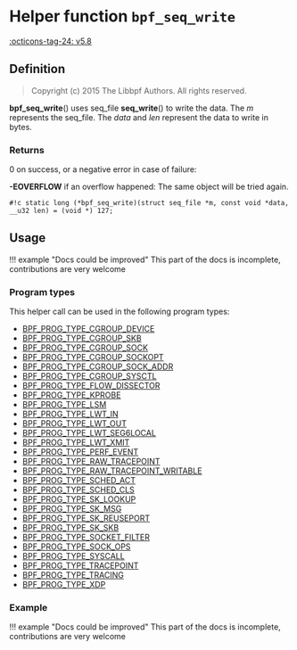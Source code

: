 # Helper function `bpf_seq_write`

<!-- [FEATURE_TAG](bpf_seq_write) -->
[:octicons-tag-24: v5.8](https://github.com/torvalds/linux/commit/492e639f0c222784e2e0f121966375f641c61b15)
<!-- [/FEATURE_TAG] -->

## Definition

> Copyright (c) 2015 The Libbpf Authors. All rights reserved.


<!-- [HELPER_FUNC_DEF] -->
**bpf_seq_write**() uses seq_file **seq_write**() to write the data. The _m_ represents the seq_file. The _data_ and _len_ represent the data to write in bytes.

### Returns

0 on success, or a negative error in case of failure:

**-EOVERFLOW** if an overflow happened: The same object will be tried again.

`#!c static long (*bpf_seq_write)(struct seq_file *m, const void *data, __u32 len) = (void *) 127;`
<!-- [/HELPER_FUNC_DEF] -->

## Usage

!!! example "Docs could be improved"
    This part of the docs is incomplete, contributions are very welcome

### Program types

This helper call can be used in the following program types:

<!-- DO NOT EDIT MANUALLY -->
<!-- [HELPER_FUNC_PROG_REF] -->
 * [BPF_PROG_TYPE_CGROUP_DEVICE](../program-type/BPF_PROG_TYPE_CGROUP_DEVICE.md)
 * [BPF_PROG_TYPE_CGROUP_SKB](../program-type/BPF_PROG_TYPE_CGROUP_SKB.md)
 * [BPF_PROG_TYPE_CGROUP_SOCK](../program-type/BPF_PROG_TYPE_CGROUP_SOCK.md)
 * [BPF_PROG_TYPE_CGROUP_SOCKOPT](../program-type/BPF_PROG_TYPE_CGROUP_SOCKOPT.md)
 * [BPF_PROG_TYPE_CGROUP_SOCK_ADDR](../program-type/BPF_PROG_TYPE_CGROUP_SOCK_ADDR.md)
 * [BPF_PROG_TYPE_CGROUP_SYSCTL](../program-type/BPF_PROG_TYPE_CGROUP_SYSCTL.md)
 * [BPF_PROG_TYPE_FLOW_DISSECTOR](../program-type/BPF_PROG_TYPE_FLOW_DISSECTOR.md)
 * [BPF_PROG_TYPE_KPROBE](../program-type/BPF_PROG_TYPE_KPROBE.md)
 * [BPF_PROG_TYPE_LSM](../program-type/BPF_PROG_TYPE_LSM.md)
 * [BPF_PROG_TYPE_LWT_IN](../program-type/BPF_PROG_TYPE_LWT_IN.md)
 * [BPF_PROG_TYPE_LWT_OUT](../program-type/BPF_PROG_TYPE_LWT_OUT.md)
 * [BPF_PROG_TYPE_LWT_SEG6LOCAL](../program-type/BPF_PROG_TYPE_LWT_SEG6LOCAL.md)
 * [BPF_PROG_TYPE_LWT_XMIT](../program-type/BPF_PROG_TYPE_LWT_XMIT.md)
 * [BPF_PROG_TYPE_PERF_EVENT](../program-type/BPF_PROG_TYPE_PERF_EVENT.md)
 * [BPF_PROG_TYPE_RAW_TRACEPOINT](../program-type/BPF_PROG_TYPE_RAW_TRACEPOINT.md)
 * [BPF_PROG_TYPE_RAW_TRACEPOINT_WRITABLE](../program-type/BPF_PROG_TYPE_RAW_TRACEPOINT_WRITABLE.md)
 * [BPF_PROG_TYPE_SCHED_ACT](../program-type/BPF_PROG_TYPE_SCHED_ACT.md)
 * [BPF_PROG_TYPE_SCHED_CLS](../program-type/BPF_PROG_TYPE_SCHED_CLS.md)
 * [BPF_PROG_TYPE_SK_LOOKUP](../program-type/BPF_PROG_TYPE_SK_LOOKUP.md)
 * [BPF_PROG_TYPE_SK_MSG](../program-type/BPF_PROG_TYPE_SK_MSG.md)
 * [BPF_PROG_TYPE_SK_REUSEPORT](../program-type/BPF_PROG_TYPE_SK_REUSEPORT.md)
 * [BPF_PROG_TYPE_SK_SKB](../program-type/BPF_PROG_TYPE_SK_SKB.md)
 * [BPF_PROG_TYPE_SOCKET_FILTER](../program-type/BPF_PROG_TYPE_SOCKET_FILTER.md)
 * [BPF_PROG_TYPE_SOCK_OPS](../program-type/BPF_PROG_TYPE_SOCK_OPS.md)
 * [BPF_PROG_TYPE_SYSCALL](../program-type/BPF_PROG_TYPE_SYSCALL.md)
 * [BPF_PROG_TYPE_TRACEPOINT](../program-type/BPF_PROG_TYPE_TRACEPOINT.md)
 * [BPF_PROG_TYPE_TRACING](../program-type/BPF_PROG_TYPE_TRACING.md)
 * [BPF_PROG_TYPE_XDP](../program-type/BPF_PROG_TYPE_XDP.md)
<!-- [/HELPER_FUNC_PROG_REF] -->

### Example

!!! example "Docs could be improved"
    This part of the docs is incomplete, contributions are very welcome
